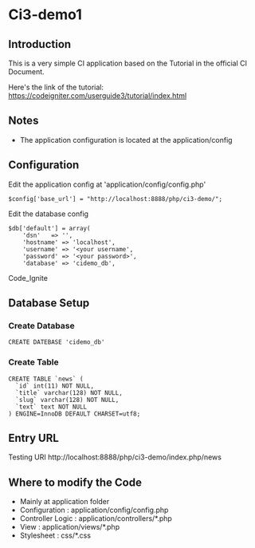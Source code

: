 # Ci3-demo1

## Introduction

This is a very simple CI application based on the Tutorial in the official CI Document.

Here's the link of the tutorial:
https://codeigniter.com/userguide3/tutorial/index.html

## Notes
- The application configuration is located at the application/config

## Configuration
Edit the application config at 'application/config/config.php'
```
$config['base_url'] = "http://localhost:8888/php/ci3-demo/";
```

Edit the database config
```
$db['default'] = array(
	'dsn'	=> '',
	'hostname' => 'localhost',
	'username' => '<your username',
	'password' => '<your password>',
	'database' => 'cidemo_db',

```

Code_Ignite

## Database Setup
### Create Database
```
CREATE DATEBASE 'cidemo_db'
```

### Create Table
```
CREATE TABLE `news` (
  `id` int(11) NOT NULL,
  `title` varchar(128) NOT NULL,
  `slug` varchar(128) NOT NULL,
  `text` text NOT NULL
) ENGINE=InnoDB DEFAULT CHARSET=utf8;
```

## Entry URL
Testing URI
http://localhost:8888/php/ci3-demo/index.php/news


## Where to modify the Code
- Mainly at application folder
- Configuration :    application/config/config.php
- Controller Logic : application/controllers/*.php
- View :  application/views/*.php
- Stylesheet : css/*.css
